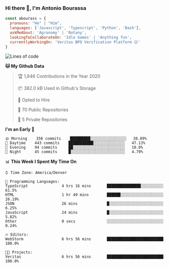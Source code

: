 ### Hi there 👋, I'm Antonio Bourassa

```javascript
const abourass = {
  pronouns: "He" | "Him",
  languages: ['Javascript', 'Typescript', 'Python', 'Bash'],
  askMeAbout: 'Agronomy' | 'Botany',
  lookingToCollaborateOn: 'Idle Games' | 'Anything fun',
  currentlyWorkingOn: 'Veritas BPO Verification Platform 😑'
}
```

<!--START_SECTION:waka-->
![Lines of code](https://img.shields.io/badge/From%20Hello%20World%20I%27ve%20Written-28.1%20million%20lines%20of%20code-blue)

**🐱 My Github Data** 

> 🏆 1,846 Contributions in the Year 2020
 > 
> 📦 382.0 kB Used in Github's Storage 
 > 
> 💼 Opted to Hire
 > 
> 📜 70 Public Repositories
 > 
> 🔑 5 Private Repositories 

**I'm an Early 🐤** 

```text
🌞 Morning    358 commits    █████████░░░░░░░░░░░░░░░░   38.09% 
🌆 Daytime    443 commits    ███████████░░░░░░░░░░░░░░   47.13% 
🌃 Evening    94 commits     ██░░░░░░░░░░░░░░░░░░░░░░░   10.0% 
🌙 Night      45 commits     █░░░░░░░░░░░░░░░░░░░░░░░░   4.79%

```


📊 **This Week I Spent My Time On** 

```text
⌚︎ Time Zone: America/Denver

💬 Programming Languages: 
TypeScript               4 hrs 16 mins       ███████████████░░░░░░░░░░   61.5% 
HTML                     1 hr 49 mins        ██████░░░░░░░░░░░░░░░░░░░   26.19% 
JSON                     26 mins             █░░░░░░░░░░░░░░░░░░░░░░░░   6.25% 
JavaScript               24 mins             █░░░░░░░░░░░░░░░░░░░░░░░░   5.82% 
Other                    0 secs              ░░░░░░░░░░░░░░░░░░░░░░░░░   0.24%

🔥 Editors: 
WebStorm                 6 hrs 56 mins       █████████████████████████   100.0%

🐱‍💻 Projects: 
Veritas                  6 hrs 56 mins       █████████████████████████   100.0%

```


<!--END_SECTION:waka-->

<!--
**Abourass/Abourass** is a ✨ _special_ ✨ repository because its `README.md` (this file) appears on your GitHub profile.

Here are some ideas to get you started:

- 🔭 I’m currently working on ...
- 🌱 I’m currently learning ...
- 👯 I’m looking to collaborate on ...
- 🤔 I’m looking for help with ...
- 💬 Ask me about ...
- 📫 How to reach me: ...
- 😄 Pronouns: ...
- ⚡ Fun fact: ...
-->
